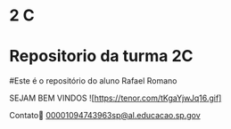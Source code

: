 # 2 C

# Repositorio da turma 2C

#Este é o repositório do aluno Rafael Romano 

SEJAM BEM VINDOS 
![https://tenor.com/tKgaYjwJq16.gif]

Contato📧 00001094743963sp@al.educacao.sp.gov

